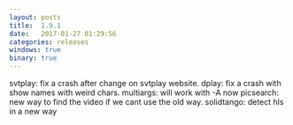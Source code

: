 ```yaml
---
layout: posts
title:  1.9.1
date:   2017-01-27 01:29:56
categories: releases
windows: true
binary: true
---
```


svtplay: fix a crash after change on svtplay website.
dplay: fix a crash with show names with weird chars.
multiargs: will work with -A now
picsearch: new way to find the video if we cant use the old way.
solidtango: detect hls in a new way
